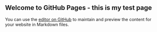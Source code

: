 ## Welcome to GitHub Pages - this is my test page

You can use the [editor on GitHub](https://github.com/CoolSciGuy/Kaggle-Twitter/edit/master/README.md) to maintain and preview the content for your website in Markdown files.
